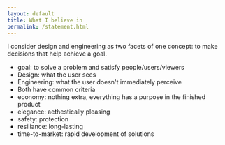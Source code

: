 ```yaml
---
layout: default
title: What I believe in
permalink: /statement.html
---
```

I consider design and engineering as two facets of one concept: to make decisions that help achieve a goal. 

- goal: to solve a problem and satisfy people/users/viewers
- Design: what the user sees 
- Engineering: what the user doesn't immediately perceive
- Both have common criteria
 - economy: nothing extra, everything has a purpose in the finished product
 - elegance: aethestically pleasing
 - safety: protection
 - resiliance: long-lasting
 - time-to-market: rapid development of solutions
